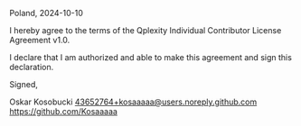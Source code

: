 Poland, 2024-10-10

I hereby agree to the terms of the Qplexity Individual Contributor License
Agreement v1.0.

I declare that I am authorized and able to make this agreement and sign this
declaration.

Signed,

Oskar Kosobucki 43652764+kosaaaaa@users.noreply.github.com https://github.com/Kosaaaaa

